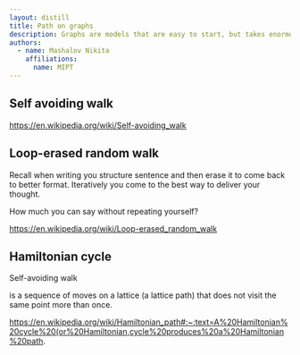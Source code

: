 ```yaml
---
layout: distill
title: Path on graphs
description: Graphs are models that are easy to start, but takes enormous time to master. Research for a natural way of decoding information
authors:
  - name: Mashalov Nikita  
    affiliations: 
      name: MIPT
---
```


## Self avoiding walk

https://en.wikipedia.org/wiki/Self-avoiding_walk


## Loop-erased random walk

Recall when writing you structure sentence and then erase it to come back to better format. Iteratively you come to the best way to deliver your thought.

How much you can say without repeating yourself?

https://en.wikipedia.org/wiki/Loop-erased_random_walk



## Hamiltonian cycle

Self-avoiding walk


is a sequence of moves on a lattice (a lattice path) that does not visit the same point more than once.

https://en.wikipedia.org/wiki/Hamiltonian_path#:~:text=A%20Hamiltonian%20cycle%20(or%20Hamiltonian,cycle%20produces%20a%20Hamiltonian%20path.

